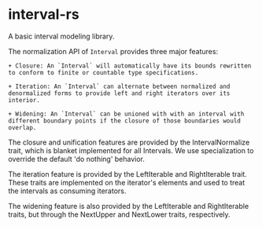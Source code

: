 
interval-rs
========

A basic interval modeling library.


The normalization API of `Interval` provides three major features:

    + Closure: An `Interval` will automatically have its bounds rewritten to conform to finite or countable type specifications.

    + Iteration: An `Interval` can alternate between normalized and denormalized forms to provide left and right iterators over its interior.

    + Widening: An `Interval` can be unioned with with an interval with different boundary points if the closure of those boundaries would overlap. 

The closure and unification features are provided by the IntervalNormalize trait, which is blanket implemented for all Intervals. We use specialization to override the default 'do nothing' behavior.

The iteration feature is provided by the LeftIterable and RightIterable trait. These traits are implemented on the iterator's elements and used to treat the intervals as consuming iterators.

The widening feature is also provided by the LeftIterable and RightIterable traits, but through the NextUpper and NextLower traits, respectively.

